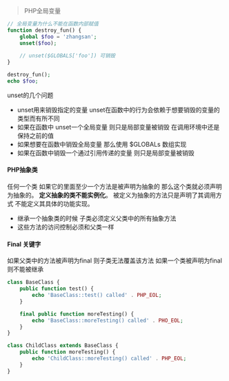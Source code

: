 >  PHP全局变量

```php
// 全局变量为什么不能在函数内部赋值
function destroy_fun() {
    global $foo = 'zhangsan';
    unset($foo);
    
    // unset($GLOBALS['foo']) 可销毁
}

destroy_fun();
echo $foo;
```

unset的几个问题

* unset用来销毁指定的变量 unset在函数中的行为会依赖于想要销毁的变量的类型而有所不同
* 如果在函数中 unset一个全局变量 则只是局部变量被销毁 在调用环境中还是保持之前的值
* 如果想要在函数中销毁全局变量 那么使用 $GLOBALs 数组实现
* 如果在函数中销毁一个通过引用传递的变量 则只是局部变量被销毁 




#### PHP抽象类



任何一个类 如果它的里面至少一个方法是被声明为抽象的 那么这个类就必须声明为抽象的。 **定义抽象的类不能实例化**。  被定义为抽象的方法只是声明了其调用方式 不能定义其具体的功能实现。

* 继承一个抽象类的时候 子类必须定义父类中的所有抽象方法 
* 这些方法的访问控制必须和父类一样







#### Final 关键字 

如果父类中的方法被声明为final 则子类无法覆盖该方法 如果一个类被声明为final 则不能被继承

```php
class BaseClass {
    public function test() {
        echo 'BaseClass::test() called' . PHP_EOL;
    }

    final public function moreTesting() {
        echo 'BaseClass::moreTesting() called' . PHO_EOL;
    }
}

class ChildClass extends BaseClass {
    public function moreTesting() {
        echo 'ChildClass::moreTesting() called' . PHP_EOL;
    }
}
```

































































